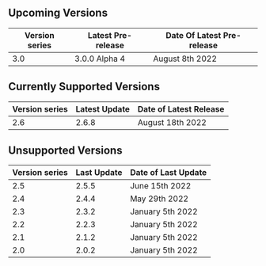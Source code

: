## Upcoming Versions

| Version series | Latest Pre-release | Date Of Latest Pre-release |
|-|-|-|
| 3.0 | 3.0.0 Alpha 4 | August 8th 2022 |

## Currently Supported Versions

| Version series | Latest Update | Date of Latest Release |
|-|-|-|
| 2.6 | 2.6.8 | August 18th 2022|

## Unsupported Versions

| Version series | Last Update | Date of Last Update |
|-|-|-|
| 2.5 | 2.5.5 | June 15th 2022 |
| 2.4 | 2.4.4 | May 29th 2022 | 
| 2.3 | 2.3.2 | January 5th 2022 |
| 2.2 | 2.2.3 | January 5th 2022 | 
| 2.1 | 2.1.2 | January 5th 2022 |
| 2.0 | 2.0.2 | January 5th 2022 |
